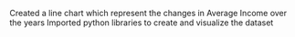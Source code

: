 Created a line chart which represent the changes in Average Income over the years
Imported python libraries to create and visualize the dataset

